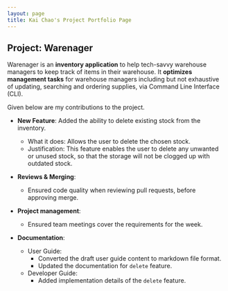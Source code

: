 ```yaml
---
layout: page
title: Kai Chao's Project Portfolio Page
---
```


## Project: Warenager

Warenager is an **inventory application** to help tech-savvy warehouse managers to keep track of items in their warehouse.
It **optimizes management tasks** for warehouse managers including but not exhaustive of updating,
searching and ordering supplies, via Command Line Interface (CLI).

Given below are my contributions to the project.

* **New Feature**: Added the ability to delete existing stock from the inventory.
  * What it does: Allows the user to delete the chosen stock.
  * Justification: This feature enables the user to delete any unwanted or unused stock, so that 
    the storage will not be clogged up with outdated stock.
 
* **Reviews & Merging**:
  * Ensured code quality when reviewing pull requests, before approving merge.
 
* **Project management**:
  * Ensured team meetings cover the requirements for the week.
  
* **Documentation**:
  * User Guide:
    * Converted the draft user guide content to markdown file format.
    * Updated the documentation for `delete` feature.
  * Developer Guide:
    * Added implementation details of the `delete` feature.

